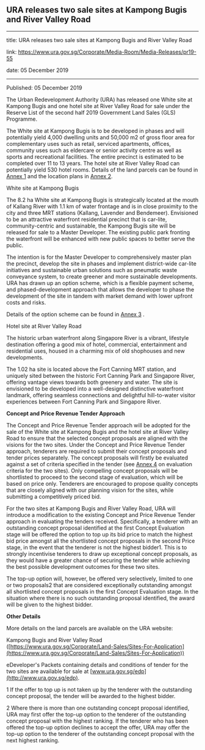 ## URA releases two sale sites at Kampong Bugis and River Valley Road

---

title: URA releases two sale sites at Kampong Bugis and River Valley Road

link: https://www.ura.gov.sg/Corporate/Media-Room/Media-Releases/pr19-55

date: 05 December 2019

---

Published: 05 December 2019

The Urban Redevelopment Authority (URA) has released one White site at Kampong Bugis and one hotel site at River Valley Road for sale under the Reserve List of the second half 2019 Government Land Sales (GLS) Programme.

The White site at Kampong Bugis is to be developed in phases and will potentially yield 4,000 dwelling units and 50,000 m2 of gross floor area for complementary uses such as retail, serviced apartments, offices, community uses such as eldercare or senior activity centre as well as sports and recreational facilities. The entire precinct is estimated to be completed over 11 to 13 years. The hotel site at River Valley Road can potentially yield 530 hotel rooms. Details of the land parcels can be found in [Annex 1](<https://www.ura.gov.sg/-/media/Corporate/Media-Room/2019/Dec/pr19-55a(2).pdf>) and the location plans in [Annex 2](https://www.ura.gov.sg/-/media/Corporate/Media-Room/2019/Dec/pr19-55b.pdf).

White site at Kampong Bugis

The 8.2 ha White site at Kampong Bugis is strategically located at the mouth of Kallang River with 1.1 km of water frontage and is in close proximity to the city and three MRT stations (Kallang, Lavender and Bendemeer). Envisioned to be an attractive waterfront residential precinct that is car-lite, community-centric and sustainable, the Kampong Bugis site will be released for sale to a Master Developer. The existing public park fronting the waterfront will be enhanced with new public spaces to better serve the public.

The intention is for the Master Developer to comprehensively master plan the precinct, develop the site in phases and implement district-wide car-lite initiatives and sustainable urban solutions such as pneumatic waste conveyance system, to create greener and more sustainable developments. URA has drawn up an option scheme, which is a flexible payment scheme, and phased-development approach that allows the developer to phase the development of the site in tandem with market demand with lower upfront costs and risks.

Details of the option scheme can be found in [Annex 3](https://www.ura.gov.sg/-/media/Corporate/Media-Room/2019/Dec/pr19-55c.pdf) .

Hotel site at River Valley Road

The historic urban waterfront along Singapore River is a vibrant, lifestyle destination offering a good mix of hotel, commercial, entertainment and residential uses, housed in a charming mix of old shophouses and new developments.

The 1.02 ha site is located above the Fort Canning MRT station, and uniquely sited between the historic Fort Canning Park and Singapore River, offering vantage views towards both greenery and water. The site is envisioned to be developed into a well-designed distinctive waterfront landmark, offering seamless connections and delightful hill-to-water visitor experiences between Fort Canning Park and Singapore River.

**Concept and Price Revenue Tender Approach**

The Concept and Price Revenue Tender approach will be adopted for the sale of the White site at Kampong Bugis and the hotel site at River Valley Road to ensure that the selected concept proposals are aligned with the visions for the two sites. Under the Concept and Price Revenue Tender approach, tenderers are required to submit their concept proposals and tender prices separately. The concept proposals will firstly be evaluated against a set of criteria specified in the tender (see [Annex 4](https://www.ura.gov.sg/-/media/Corporate/Media-Room/2019/Dec/pr19-55d.pdf) on evaluation criteria for the two sites). Only compelling concept proposals will be shortlisted to proceed to the second stage of evaluation, which will be based on price only. Tenderers are encouraged to propose quality concepts that are closely aligned with our planning vision for the sites, while submitting a competitively priced bid.

For the two sites at Kampong Bugis and River Valley Road, URA will introduce a modification to the existing Concept and Price Revenue Tender approach in evaluating the tenders received. Specifically, a tenderer with an outstanding concept proposal identified at the first Concept Evaluation stage will be offered the option to top up its bid price to match the highest bid price amongst all the shortlisted concept proposals in the second Price stage, in the event that the tenderer is not the highest bidder1. This is to strongly incentivise tenderers to draw up exceptional concept proposals, as they would have a greater chance of securing the tender while achieving the best possible development outcomes for these two sites.

The top-up option will, however, be offered very selectively, limited to one or two proposals2 that are considered exceptionally outstanding amongst all shortlisted concept proposals in the first Concept Evaluation stage. In the situation where there is no such outstanding proposal identified, the award will be given to the highest bidder.

**Other Details**

More details on the land parcels are available on the URA website:

Kampong Bugis and River Valley Road  
([https://www.ura.gov.sg/Corporate/Land-Sales/Sites-For-Application](https://www.ura.gov.sg/Corporate/Land-Sales/Sites-For-Application))

eDeveloper's Packets containing details and conditions of tender for the two sites are available for sale at [www.ura.gov.sg/edp](http://www.ura.gov.sg/edp).

1 If the offer to top up is not taken up by the tenderer with the outstanding concept proposal, the tender will be awarded to the highest bidder.

2 Where there is more than one outstanding concept proposal identified, URA may first offer the top-up option to the tenderer of the outstanding concept proposal with the highest ranking. If the tenderer who has been offered the top-up option declines to accept the offer, URA may offer the top-up option to the tenderer of the outstanding concept proposal with the next highest ranking.
